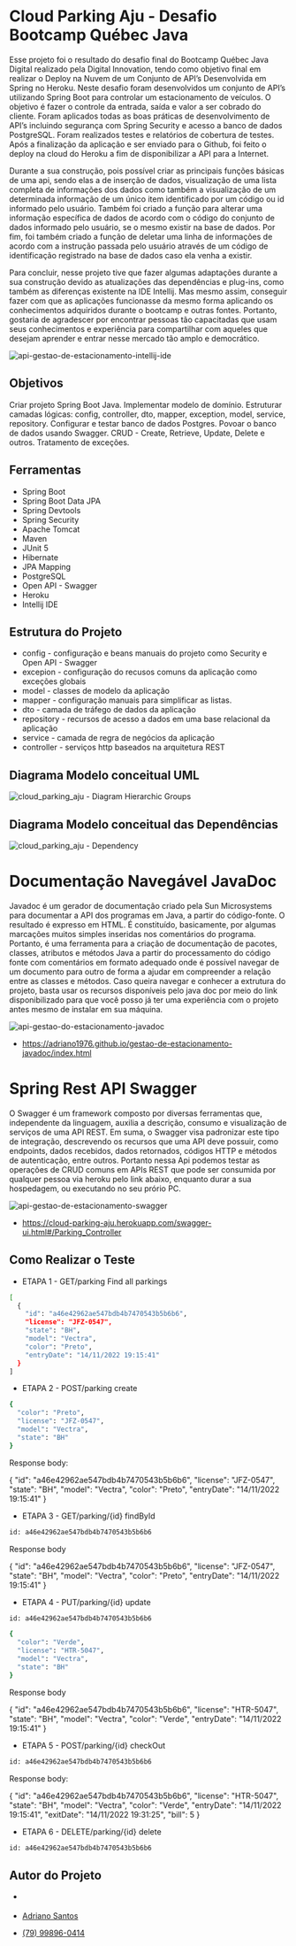 # Cloud Parking Aju - Desafio Bootcamp Québec Java

Esse projeto foi o resultado do desafio final do Bootcamp Québec Java Digital realizado pela Digital Innovation, tendo como objetivo final em realizar o Deploy na Nuvem de um Conjunto de API’s Desenvolvida em Spring no Heroku. Neste desafio foram desenvolvidos um conjunto de API’s utilizando Spring Boot para controlar um estacionamento de veículos. O objetivo é fazer o controle da entrada, saída e valor a ser cobrado do cliente. Foram aplicados todas as boas práticas de desenvolvimento de API’s incluindo segurança com Spring Security e acesso a banco de dados PostgreSQL. Foram realizados testes e relatórios de cobertura de testes. Após a finalização da aplicação e ser enviado para o Github, foi feito o deploy na cloud do Heroku a fim de disponibilizar a API para a Internet.

Durante a sua construção, pois possível criar as principais funções básicas de uma api, sendo elas a de inserção de dados, visualização de uma lista completa de informações dos dados como também a visualização de um determinada informação de um único item identificado por um código ou id informado pelo usuário. Também foi criado a função para alterar uma informação específica de dados de acordo com o código do conjunto de dados informado pelo usuário, se o mesmo existir na base de dados. Por fim, foi também criado a função de deletar uma linha de informações de acordo com a instrução passada pelo usuário através de um código de identificação registrado na base de dados caso ela venha a existir.

Para concluir, nesse projeto tive que fazer algumas adaptações durante a sua construção devido as atualizações das dependências e plug-ins, como também as diferenças existente na IDE Intellij. Mas mesmo assim, conseguir fazer com que as aplicações funcionasse da mesmo forma aplicando os conhecimentos adquiridos durante o bootcamp e outras fontes. Portanto, gostaria de agradescer por encontrar pessoas tão capacitadas que usam seus conhecimentos e experiência para compartilhar com aqueles que desejam aprender e entrar nesse mercado tão amplo e democrático.

![api-gestao-de-estacionamento-intellij-ide](https://user-images.githubusercontent.com/17755195/201702013-8fcbc1df-ad89-4299-b166-9a9f0b198c7a.png)

## Objetivos

Criar projeto Spring Boot Java.
Implementar modelo de domínio.
Estruturar camadas lógicas: config, controller, dto, mapper, exception, model, service, repository.
Configurar e testar banco de dados Postgres.
Povoar o banco de dados usando Swagger.
CRUD - Create, Retrieve, Update, Delete e outros.
Tratamento de exceções.

## Ferramentas

* Spring Boot
* Spring Boot Data JPA
* Spring Devtools
* Spring Security
* Apache Tomcat
* Maven
* JUnit 5
* Hibernate
* JPA Mapping
* PostgreSQL
* Open API - Swagger
* Heroku
* Intellij IDE

## Estrutura do Projeto

* config - configuração e beans manuais do projeto como Security e Open API - Swagger
* excepion - configuração do recusos comuns da aplicação como exceções globais
* model - classes de modelo da aplicação
* mapper - configuração manuais para simplificar as listas.
* dto - camada de tráfego de dados da aplicação
* repository - recursos de acesso a dados em uma base relacional da aplicação
* service - camada de regra de negócios da aplicação
* controller - serviços http baseados na arquitetura REST

## Diagrama Modelo conceitual UML

![cloud_parking_aju - Diagram Hierarchic Groups](https://user-images.githubusercontent.com/17755195/201374940-072bd81f-9494-4626-a26b-89de810743a9.png)

## Diagrama Modelo conceitual das Dependências

![cloud_parking_aju - Dependency](https://user-images.githubusercontent.com/17755195/201374995-10212a58-a258-41bc-9688-4ad85460a6b7.png)

# Documentação Navegável JavaDoc

Javadoc é um gerador de documentação criado pela Sun Microsystems para documentar a API dos programas em Java, a partir do código-fonte. O resultado é expresso em HTML. É constituído, basicamente, por algumas marcações muitos simples inseridas nos comentários do programa. Portanto, é uma ferramenta para a criação de documentação de pacotes, classes, atributos e métodos Java a partir do processamento do código fonte com comentários em formato adequado onde é possível navegar de um documento para outro de forma a ajudar em compreender a relação entre as classes e métodos.
Caso queira navegar e conhecer a extrutura do projeto, basta usar os recursos disponíveis pelo java doc por meio do link disponibilizado para que você posso já ter uma experiência com o projeto antes mesmo de instalar em sua máquina.

![api-gestao-do-estacionamento-javadoc](https://user-images.githubusercontent.com/17755195/201375859-5b1ccf8b-9293-4a1b-8ef3-fff5b161b1f6.png)

* https://adriano1976.github.io/gestao-de-estacionamento-javadoc/index.html

# Spring Rest API Swagger

O Swagger é um framework composto por diversas ferramentas que, independente da linguagem, auxilia a descrição, consumo e visualização de serviços de uma API REST. Em suma, o Swagger visa padronizar este tipo de integração, descrevendo os recursos que uma API deve possuir, como endpoints, dados recebidos, dados retornados, códigos HTTP e métodos de autenticação, entre outros. Portanto nessa Api podemos testar as operações de CRUD comuns em APIs REST que pode ser consumida por qualquer pessoa via heroku pelo link abaixo,  enquanto durar a sua hospedagem, ou executando no seu prório PC.

![api-gestao-de-estacionamento-swagger](https://user-images.githubusercontent.com/17755195/201376133-bfa405db-6fef-4f17-a901-4794033ffc1a.png)

* https://cloud-parking-aju.herokuapp.com/swagger-ui.html#/Parking_Controller

## Como Realizar o Teste

* ETAPA 1 - GET/parking Find all parkings 

```bash
[
  {
    "id": "a46e42962ae547bdb4b7470543b5b6b6",
    "license": "JFZ-0547",
    "state": "BH",
    "model": "Vectra",
    "color": "Preto",
    "entryDate": "14/11/2022 19:15:41"
  }
]
```

* ETAPA 2 - POST/parking create

```bash
{
  "color": "Preto",
  "license": "JFZ-0547",
  "model": "Vectra",
  "state": "BH"
}
```

Response body:

{
  "id": "a46e42962ae547bdb4b7470543b5b6b6",
  "license": "JFZ-0547",
  "state": "BH",
  "model": "Vectra",
  "color": "Preto",
  "entryDate": "14/11/2022 19:15:41"
}

* ETAPA 3 - GET/parking/{id} findById

```bash
id: a46e42962ae547bdb4b7470543b5b6b6
```

Response body

{
  "id": "a46e42962ae547bdb4b7470543b5b6b6",
  "license": "JFZ-0547",
  "state": "BH",
  "model": "Vectra",
  "color": "Preto",
  "entryDate": "14/11/2022 19:15:41"
}

* ETAPA 4 - PUT/parking/{id} update

```bash
id: a46e42962ae547bdb4b7470543b5b6b6

{
  "color": "Verde",
  "license": "HTR-5047",
  "model": "Vectra",
  "state": "BH"
}
```

Response body

{
  "id": "a46e42962ae547bdb4b7470543b5b6b6",
  "license": "HTR-5047",
  "state": "BH",
  "model": "Vectra",
  "color": "Verde",
  "entryDate": "14/11/2022 19:15:41"
}

* ETAPA 5 - POST/parking/{id} checkOut

```bash
id: a46e42962ae547bdb4b7470543b5b6b6
```

Response body:

{
  "id": "a46e42962ae547bdb4b7470543b5b6b6",
  "license": "HTR-5047",
  "state": "BH",
  "model": "Vectra",
  "color": "Verde",
  "entryDate": "14/11/2022 19:15:41",
  "exitDate": "14/11/2022 19:31:25",
  "bill": 5
}

 * ETAPA 6 - DELETE/parking/{id} delete
 
```bash
id: a46e42962ae547bdb4b7470543b5b6b6
```

## Autor do Projeto

* <p dir="auto"><li><a href="https://github.com/Adriano1976">Adriano Santos</a></li></p>
* <p dir="auto"><a href="https://api.whatsapp.com/send?phone=5579998960414" rel="nofollow">(79) 99896-0414</a></p>
